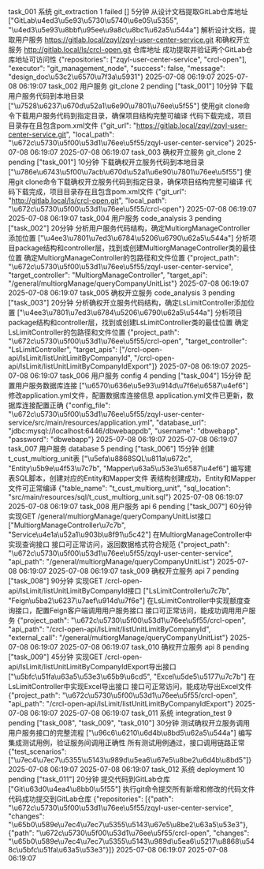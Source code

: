 task_001	系统	git_extraction	1	failed	[]	5分钟	从设计文档提取GitLab仓库地址	["GitLab\u4ed3\u5e93\u5730\u5740\u6e05\u5355", "\u4ed3\u5e93\u8bbf\u95ee\u9a8c\u8bc1\u62a5\u544a"]	解析设计文档，提取用户服务 https://gitlab.local/zqyl/zqyl-user-center-service.git 和确权开立服务 http://gitlab.local/ls/crcl-open.git 仓库地址	成功提取并验证两个GitLab仓库地址可访问性	{"repositories": ["zqyl-user-center-service", "crcl-open"], "executor": "git_management_node", "success": false, "message": "design_doc\u53c2\u6570\u7f3a\u5931"}	2025-07-08 06:19:07	2025-07-08 06:19:07
task_002	用户服务	git_clone	2	pending	["task_001"]	10分钟	下载用户服务代码到本地目录	["\u7528\u6237\u670d\u52a1\u6e90\u7801\u76ee\u5f55"]	使用git clone命令下载用户服务代码到指定目录，确保项目结构完整可编译	代码下载完成，项目目录存在且包含pom.xml文件	{"git_url": "https://gitlab.local/zqyl/zqyl-user-center-service.git", "local_path": "\u672c\u5730\u5f00\u53d1\u76ee\u5f55/zqyl-user-center-service"}	2025-07-08 06:19:07	2025-07-08 06:19:07
task_003	确权开立服务	git_clone	2	pending	["task_001"]	10分钟	下载确权开立服务代码到本地目录	["\u786e\u6743\u5f00\u7acb\u670d\u52a1\u6e90\u7801\u76ee\u5f55"]	使用git clone命令下载确权开立服务代码到指定目录，确保项目结构完整可编译	代码下载完成，项目目录存在且包含pom.xml文件	{"git_url": "http://gitlab.local/ls/crcl-open.git", "local_path": "\u672c\u5730\u5f00\u53d1\u76ee\u5f55/crcl-open"}	2025-07-08 06:19:07	2025-07-08 06:19:07
task_004	用户服务	code_analysis	3	pending	["task_002"]	20分钟	分析用户服务代码结构，确定MultiorgManageController添加位置	["\u4ee3\u7801\u7ed3\u6784\u5206\u6790\u62a5\u544a"]	分析项目package结构和controller层，找到或创建MultiorgManageController类的最佳位置	确定MultiorgManageController的包路径和文件位置	{"project_path": "\u672c\u5730\u5f00\u53d1\u76ee\u5f55/zqyl-user-center-service", "target_controller": "MultiorgManageController", "target_api": "/general/multiorgManage/queryCompanyUnitList"}	2025-07-08 06:19:07	2025-07-08 06:19:07
task_005	确权开立服务	code_analysis	3	pending	["task_003"]	20分钟	分析确权开立服务代码结构，确定LsLimitController添加位置	["\u4ee3\u7801\u7ed3\u6784\u5206\u6790\u62a5\u544a"]	分析项目package结构和controller层，找到或创建LsLimitController类的最佳位置	确定LsLimitController的包路径和文件位置	{"project_path": "\u672c\u5730\u5f00\u53d1\u76ee\u5f55/crcl-open", "target_controller": "LsLimitController", "target_apis": ["/crcl-open-api/lsLimit/listUnitLimitByCompanyId", "/crcl-open-api/lsLimit/listUnitLimitByCompanyIdExport"]}	2025-07-08 06:19:07	2025-07-08 06:19:07
task_006	用户服务	config	4	pending	["task_004"]	15分钟	配置用户服务数据库连接	["\u6570\u636e\u5e93\u914d\u7f6e\u6587\u4ef6"]	修改application.yml文件，配置数据库连接信息	application.yml文件已更新，数据库连接配置正确	{"config_file": "\u672c\u5730\u5f00\u53d1\u76ee\u5f55/zqyl-user-center-service/src/main/resources/application.yml", "database_url": "jdbc:mysql://localhost:6446/dbwebappdb", "username": "dbwebapp", "password": "dbwebapp"}	2025-07-08 06:19:07	2025-07-08 06:19:07
task_007	用户服务	database	5	pending	["task_006"]	15分钟	创建t_cust_multiorg_unit表	["\u5efa\u8868SQL\u811a\u672c", "Entity\u5b9e\u4f53\u7c7b", "Mapper\u63a5\u53e3\u6587\u4ef6"]	编写建表SQL脚本，创建对应的Entity和Mapper文件	表结构创建成功，Entity和Mapper文件可正常编译	{"table_name": "t_cust_multiorg_unit", "sql_location": "src/main/resources/sql/t_cust_multiorg_unit.sql"}	2025-07-08 06:19:07	2025-07-08 06:19:07
task_008	用户服务	api	6	pending	["task_007"]	60分钟	实现GET /general/multiorgManage/queryCompanyUnitList接口	["MultiorgManageController\u7c7b", "Service\u4e1a\u52a1\u903b\u8f91\u5c42"]	在MultiorgManageController中实现查询接口	接口可正常访问，返回数据格式符合规范	{"project_path": "\u672c\u5730\u5f00\u53d1\u76ee\u5f55/zqyl-user-center-service", "api_path": "/general/multiorgManage/queryCompanyUnitList"}	2025-07-08 06:19:07	2025-07-08 06:19:07
task_009	确权开立服务	api	7	pending	["task_008"]	90分钟	实现GET /crcl-open-api/lsLimit/listUnitLimitByCompanyId接口	["LsLimitController\u7c7b", "Feign\u5ba2\u6237\u7aef\u914d\u7f6e"]	在LsLimitController中实现额度查询接口，配置Feign客户端调用用户服务接口	接口可正常访问，能成功调用用户服务	{"project_path": "\u672c\u5730\u5f00\u53d1\u76ee\u5f55/crcl-open", "api_path": "/crcl-open-api/lsLimit/listUnitLimitByCompanyId", "external_call": "/general/multiorgManage/queryCompanyUnitList"}	2025-07-08 06:19:07	2025-07-08 06:19:07
task_010	确权开立服务	api	8	pending	["task_009"]	45分钟	实现GET /crcl-open-api/lsLimit/listUnitLimitByCompanyIdExport导出接口	["\u5bfc\u51fa\u63a5\u53e3\u65b9\u6cd5", "Excel\u5de5\u5177\u7c7b"]	在LsLimitController中实现Excel导出接口	接口可正常访问，能成功导出Excel文件	{"project_path": "\u672c\u5730\u5f00\u53d1\u76ee\u5f55/crcl-open", "api_path": "/crcl-open-api/lsLimit/listUnitLimitByCompanyIdExport"}	2025-07-08 06:19:07	2025-07-08 06:19:07
task_011	系统	integration_test	9	pending	["task_008", "task_009", "task_010"]	30分钟	测试确权开立服务调用用户服务接口的完整流程	["\u96c6\u6210\u6d4b\u8bd5\u62a5\u544a"]	编写集成测试用例，验证服务间调用正确性	所有测试用例通过，接口调用链路正常	{"test_scenarios": ["\u7ec4\u7ec7\u5355\u5143\u989d\u5ea6\u67e5\u8be2\u6d4b\u8bd5"]}	2025-07-08 06:19:07	2025-07-08 06:19:07
task_012	系统	deployment	10	pending	["task_011"]	20分钟	提交代码到GitLab仓库	["Git\u63d0\u4ea4\u8bb0\u5f55"]	执行git命令提交所有新增和修改的代码文件	代码成功提交到GitLab仓库	{"repositories": [{"path": "\u672c\u5730\u5f00\u53d1\u76ee\u5f55/zqyl-user-center-service", "changes": "\u65b0\u589e\u7ec4\u7ec7\u5355\u5143\u67e5\u8be2\u63a5\u53e3"}, {"path": "\u672c\u5730\u5f00\u53d1\u76ee\u5f55/crcl-open", "changes": "\u65b0\u589e\u7ec4\u7ec7\u5355\u5143\u989d\u5ea6\u5217\u8868\u548c\u5bfc\u51fa\u63a5\u53e3"}]}	2025-07-08 06:19:07	2025-07-08 06:19:07